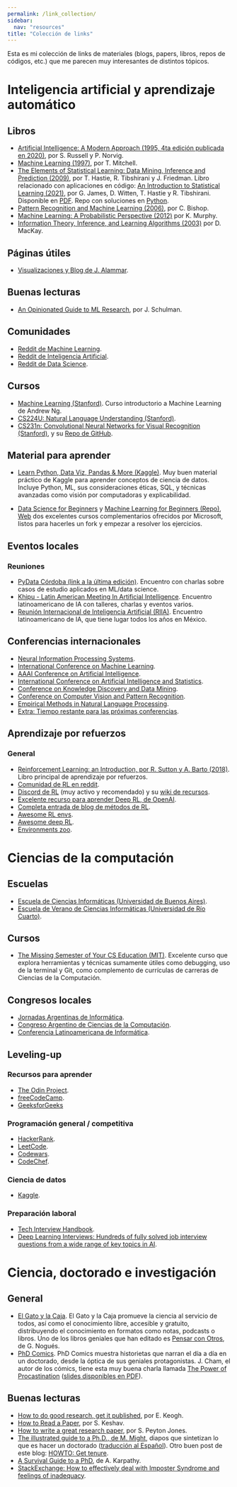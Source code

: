```yaml
---
permalink: /link_collection/
sidebar:
  nav: "resources"
title: "Colección de links"
---
```


Esta es mi colección de links de materiales (blogs, papers, libros, repos de códigos, etc.) que me parecen muy interesantes de distintos tópicos.

# Inteligencia artificial y aprendizaje automático

## Libros

* [Artificial Intelligence: A Modern Approach (1995, 4ta edición publicada en 2020)](http://aima.cs.berkeley.edu/), por S. Russell y P. Norvig.
* [Machine Learning (1997)](https://www.cs.cmu.edu/~tom/mlbook.html), por T. Mitchell.
* [The Elements of Statistical Learning: Data Mining, Inference and Prediction (2009)](https://hastie.su.domains/ElemStatLearn/), por T. Hastie, R. Tibshirani y J. Friedman. Libro relacionado con aplicaciones en código: [An Introduction to Statistical Learning (2021)](https://www.statlearning.com/), por G. James, D. Witten, T. Hastie y R. Tibshirani. Disponible en [PDF](https://web.stanford.edu/~hastie/ISLR2/ISLRv2_website.pdf). Repo con soluciones en [Python](https://github.com/JWarmenhoven/ISLR-python).
* [Pattern Recognition and Machine Learning (2006)](https://www.microsoft.com/en-us/research/publication/pattern-recognition-machine-learning/), por C. Bishop.
* [Machine Learning: A Probabilistic Perspective (2012)](https://probml.github.io/pml-book/) por K. Murphy.
* [Information Theory, Inference, and Learning Algorithms (2003)](http://www.inference.org.uk/mackay/itila/book.html) por D. MacKay.


## Páginas útiles

* [Visualizaciones y Blog de J. Alammar](https://jalammar.github.io/).

## Buenas lecturas

* [An Opinionated Guide to ML Research](http://joschu.net/blog/opinionated-guide-ml-research.html), por J. Schulman.

## Comunidades

* [Reddit de Machine Learning](https://www.reddit.com/r/MachineLearning/).
* [Reddit de Inteligencia Artificial](https://www.reddit.com/r/artificial/).
* [Reddit de Data Science](https://www.reddit.com/r/datascience/).

## Cursos

* [Machine Learning (Stanford)](https://www.coursera.org/learn/machine-learning). Curso introductorio a Machine Learning de Andrew Ng.
* [CS224U: Natural Language Understanding (Stanford)](https://web.stanford.edu/class/cs224u/).
* [CS231n: Convolutional Neural Networks for Visual Recognition (Stanford)](http://cs231n.stanford.edu/), y su [Repo de GitHub](https://cs231n.github.io).


## Material para aprender

* [Learn Python, Data Viz, Pandas & More (Kaggle)](https://www.kaggle.com/learn). Muy buen material práctico de Kaggle para aprender conceptos de ciencia de datos. Incluye Python, ML, sus consideraciones éticas, SQL, y técnicas avanzadas como visión por computadoras y explicabilidad.

* [Data Science for Beginners](https://github.com/microsoft/Data-Science-For-Beginners) y [Machine Learning for Beginners (Repo)](https://github.com/microsoft/ML-For-Beginners), [Web](https://microsoft.github.io/ML-For-Beginners) dos excelentes cursos complementarios ofrecidos por Microsoft, listos para hacerles un fork y empezar a resolver los ejercicios.

## Eventos locales

### Reuniones

* [PyData Córdoba (link a la última edición)](https://pydata.org/cordoba2019/). Encuentro con charlas sobre casos de estudio aplicados en ML/data science.
* [Khipu - Latin American Meeting In Artificial Intelligence](https://khipu.ai). Encuentro latinoamericano de IA con talleres, charlas y eventos varios.
* [Reunión Internacional de Inteligencia Artificial (RIIA)](https://www.riiaa.org/). Encuentro latinoamericano de IA, que tiene lugar todos los años en México.

## Conferencias internacionales

* [Neural Information Processing Systems](https://neurips.cc/).
* [International Conference on Machine Learning](https://icml.cc/).
* [AAAI Conference on Artificial Intelligence](https://www.aaai.org/Conferences/conferences.php).
* [International Conference on Artificial Intelligence and Statistics](http://aistats.org/aistats2022/).
* [Conference on Knowledge Discovery and Data Mining](https://kdd.org/conferences).
* [Conference on Computer Vision and Pattern Recognition](https://cvpr2022.thecvf.com/).
* [Empirical Methods in Natural Language Processing](https://2021.emnlp.org/).
* [Extra: Tiempo restante para las próximas conferencias](https://aideadlin.es/?sub=ML,CV,NLP,RO,SP,DM).


## Aprendizaje por refuerzos

### General

* [Reinforcement Learning: an Introduction, por R. Sutton y A. Barto (2018)](http://www.incompleteideas.net/book/the-book.html). Libro principal de aprendizaje por refuerzos.
* [Comunidad de RL en reddit](https://old.reddit.com/r/reinforcementlearning).
* [Discord de RL](https://discord.gg/xhfNqQv) (muy activo y recomendado) y su [wiki de recursos](https://github.com/andyljones/reinforcement-learning-discord-wiki/wiki).
* [Excelente recurso para aprender Deep RL, de OpenAI](https://spinningup.openai.com/en/latest/spinningup/spinningup.html).
* [Completa entrada de blog de métodos de RL](https://lilianweng.github.io/lil-log/2018/02/19/a-long-peek-into-reinforcement-learning.html).
* [Awesome RL envs](https://github.com/clvrai/awesome-rl-envs).
* [Awesome deep RL](https://github.com/kengz/awesome-deep-rl).
* [Environments zoo](https://github.com/tshrjn/env-zoo).


# Ciencias de la computación

## Escuelas

* [Escuela de Ciencias Informáticas (Universidad de Buenos Aires)](https://eci.dc.uba.ar/).
* [Escuela de Verano de Ciencias Informáticas (Universidad de Río Cuarto)](https://www.exa.unrc.edu.ar/escuela-de-verano-de-ciencias-informaticas/).

## Cursos

* [The Missing Semester of Your CS Education (MIT)](https://missing.csail.mit.edu/). Excelente curso que explora herramientas y técnicas sumamente útiles como debugging, uso de la terminal y Git, como complemento de currículas de carreras de Ciencias de la Computación.

## Congresos locales

* [Jornadas Argentinas de Informática](https://www.sadio.org.ar/jaiio/).
* [Congreso Argentino de Ciencias de la Computación](https://cacic2021.unsa.edu.ar/).
* [Conferencia Latinoamericana de Informática](https://clei2021.cr/home).

## Leveling-up

### Recursos para aprender

* [The Odin Project](https://www.theodinproject.com/).
* [freeCodeCamp](https://www.freecodecamp.org/).
* [GeeksforGeeks](https://www.geeksforgeeks.org/)

### Programación general / competitiva

* [HackerRank](https://www.hackerrank.com).
* [LeetCode](https://leetcode.com/).
* [Codewars](https://www.codewars.com).
* [CodeChef](https://www.codechef.com/).

### Ciencia de datos

* [Kaggle](https://www.kaggle.com/).

### Preparación laboral

* [Tech Interview Handbook](https://www.techinterviewhandbook.org/).
* [Deep Learning Interviews: Hundreds of fully solved job interview questions from a wide range of key topics in AI](https://arxiv.org/abs/2201.00650).


# Ciencia, doctorado e investigación

## General

* [El Gato y la Caja](https://elgatoylacaja.com/). El Gato y la Caja promueve la ciencia al servicio de todos, así como el conocimiento libre, accesible y gratuito, distribuyendo el conocimiento en formatos como notas, podcasts o libros. Uno de los libros geniales que han editado es [Pensar con Otros](https://elgatoylacaja.com/pensarconotros/indice), de G. Nogués.
* [PhD Comics](https://phdcomics.com/). PhD Comics muestra historietas que narran el día a día en un doctorado, desde la óptica de sus geniales protagonistas. J. Cham, el autor de los cómics, tiene esta muy buena charla llamada [The Power of Procastination](https://www.youtube.com/watch?v=pzrQmpdziTQ) ([slides disponibles en PDF](http://jorgecham.com/phd20/pdf/Procrastination.pdf)).


## Buenas lecturas

* [How to do good research, get it published](http://www.cs.ucr.edu/~eamonn/public/SDM_How_to_do_Research_Keogh.pdf), por E. Keogh.
* [How to Read a Paper](https://web.stanford.edu/class/ee384m/Handouts/HowtoReadPaper.pdf), por S. Keshav.
* [How to write a great research paper](https://www.cis.upenn.edu/~sweirich/icfp-plmw15/slides/peyton-jones.pdf), por S. Peyton Jones.
* [The illustrated guide to a Ph.D., de M. Might](https://matt.might.net/articles/phd-school-in-pictures/), diapos que sintetizan lo que es hacer un doctorado ([traducción al Español](https://ictlogy.net/sociedadred/20100818-guia-ilustrada-para-un-doctorado/)). Otro buen post de este blog: [HOWTO: Get tenure](https://matt.might.net/articles/tenure/).
* [A Survival Guide to a PhD](https://karpathy.github.io/2016/09/07/phd/), de A. Karpathy.
* [StackExchange: How to effectively deal with Imposter Syndrome and feelings of inadequacy](https://academia.stackexchange.com/questions/11765/how-to-effectively-deal-with-imposter-syndrome-and-feelings-of-inadequacy-ive).
